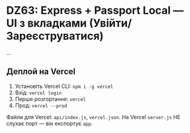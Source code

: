 # DZ63: Express + Passport Local — UI з вкладками (Увійти/Зареєструватися)
...
## Деплой на Vercel
1) Установіть Vercel CLI: `npm i -g vercel`
2) Вхід: `vercel login`
3) Перше розгортання: `vercel`
4) Прод: `vercel --prod`

Файли для Vercel: `api/index.js`, `vercel.json`. На Vercel `server.js` НЕ слухає порт — він експортує `app`.
